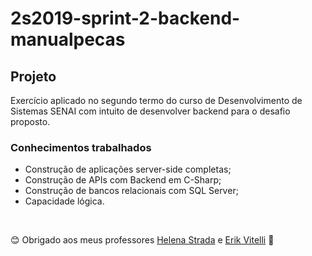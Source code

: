 # 2s2019-sprint-2-backend-manualpecas

## Projeto

Exercício aplicado no segundo termo do curso de Desenvolvimento de Sistemas SENAI com intuito de desenvolver backend para o desafio proposto.

### Conhecimentos trabalhados

- Construção de aplicações server-side completas;
- Construção de APIs com Backend em C-Sharp;
- Construção de bancos relacionais com SQL Server;
- Capacidade lógica.

&nbsp;

😊 Obrigado aos meus professores [Helena Strada](https://github.com/hstrada) e [Erik Vitelli](https://github.com/EVitelli) 💜 
